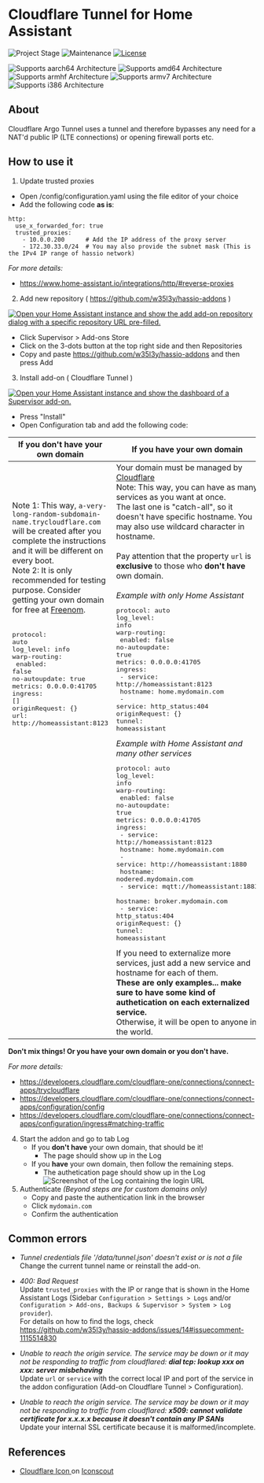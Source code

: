 # Cloudflare Tunnel for Home Assistant

![Project Stage][project-stage-shield]
![Maintenance][maintenance-shield]
[![License][license-shield]][license]

![Supports aarch64 Architecture][aarch64-shield]
![Supports amd64 Architecture][amd64-shield]
![Supports armhf Architecture][armhf-shield]
![Supports armv7 Architecture][armv7-shield]
![Supports i386 Architecture][i386-shield]

## About

Cloudflare Argo Tunnel uses a tunnel and therefore bypasses any need for a NAT'd public IP (LTE connections) or opening firewall ports etc.

## How to use it

1. Update trusted proxies<br />

- Open /config/configuration.yaml using the file editor of your choice
- Add the following code **as is**:

```
http:
  use_x_forwarded_for: true
  trusted_proxies:
    - 10.0.0.200      # Add the IP address of the proxy server
    - 172.30.33.0/24  # You may also provide the subnet mask (This is the IPv4 IP range of hassio network)
```

_For more details:_

- https://www.home-assistant.io/integrations/http/#reverse-proxies

2. Add new repository ( https://github.com/w35l3y/hassio-addons )<br />

[![Open your Home Assistant instance and show the add add-on repository dialog with a specific repository URL pre-filled.](https://my.home-assistant.io/badges/supervisor_add_addon_repository.svg)](https://my.home-assistant.io/redirect/supervisor_add_addon_repository/?repository_url=https%3A%2F%2Fgithub.com%2Fw35l3y%2Fhassio-addons)

- Click Supervisor > Add-ons Store<br />
- Click on the 3-dots button at the top right side and then Repositories<br />
- Copy and paste https://github.com/w35l3y/hassio-addons and then press Add<br />

3. Install add-on ( Cloudflare Tunnel )<br />

[![Open your Home Assistant instance and show the dashboard of a Supervisor add-on.](https://my.home-assistant.io/badges/supervisor_addon.svg)](https://my.home-assistant.io/redirect/supervisor_addon/?addon=c50d1fa4_cloudflare_tunnel&repository_url=https%3A%2F%2Fgithub.com%2Fw35l3y%2Fhassio-addons)

- Press "Install"
- Open Configuration tab and add the following code:

| If you don't have your own domain | If you have your own domain |
| --- | --- |
| Note 1: This way, `a-very-long-random-subdomain-name.trycloudflare.com` will be created after you complete the instructions and it will be different on every boot.<br />Note 2: It is only recommended for testing purpose. Consider getting your own domain for free at [Freenom](https://www.freenom.com).<br /><br /><pre>protocol: auto<br />log_level: info<br />warp-routing:<br />  enabled: false<br />no-autoupdate: true<br />metrics: 0.0.0.0:41705<br />ingress: []<br />originRequest: {}<br />url: http://homeassistant:8123<br /></pre><br /><br /><br /><br /><br /><br /><br /><br /><br /><br /><br /><br /><br /><br /><br /><br /><br /><br /><br /><br /><br /><br /><br /><br /><br /><br /><br /> | Your domain must be managed by [Cloudflare](https://dash.cloudflare.com/)<br />Note: This way, you can have as many services as you want at once.<br />The last one is "catch-all", so it doesn't have specific hostname. You may also use wildcard character in hostname.<br /><br />Pay attention that the property `url` is **exclusive** to those who **don't have** own domain.<br /><br />_Example with only Home Assistant_<pre>protocol: auto<br />log_level: info<br />warp-routing:<br />  enabled: false<br />no-autoupdate: true<br />metrics: 0.0.0.0:41705<br />ingress:<br /> - service: http://homeassistant:8123<br />   hostname: home.mydomain.com<br /> - service: http_status:404<br />originRequest: {}<br />tunnel: homeassistant<br /></pre>_Example with Home Assistant and many other services_<br /><pre>protocol: auto<br />log_level: info<br />warp-routing:<br />  enabled: false<br />no-autoupdate: true<br />metrics: 0.0.0.0:41705<br />ingress:<br /> - service: http://homeassistant:8123<br />   hostname: home.mydomain.com<br /> - service: http://homeassistant:1880<br />   hostname: nodered.mydomain.com<br /> - service: mqtt://homeassistant:1883<br />   hostname: broker.mydomain.com<br /> - service: http_status:404<br />originRequest: {}<br />tunnel: homeassistant<br /></pre>If you need to externalize more services, just add a new service and hostname for each of them.<br />**These are only examples... make sure to have some kind of authetication on each externalized service.**<br />Otherwise, it will be open to anyone in the world. |

**Don't mix things! Or you have your own domain or you don't have.**<br />

_For more details:_

- https://developers.cloudflare.com/cloudflare-one/connections/connect-apps/trycloudflare
- https://developers.cloudflare.com/cloudflare-one/connections/connect-apps/configuration/config
- https://developers.cloudflare.com/cloudflare-one/connections/connect-apps/configuration/ingress#matching-traffic

4. Start the addon and go to tab Log<br />
   - If you **don't have** your own domain, that should be it!<br />
     - The page should show up in the Log<br />
   - If you **have** your own domain, then follow the remaining steps.<br />
     - The authetication page should show up in the Log<br />
       ![Screenshot of the Log containing the login URL][log-login-url]
5. Authenticate _(Beyond steps are for custom domains only)_<br />
   - Copy and paste the authentication link in the browser<br />
   - Click `mydomain.com`<br />
   - Confirm the authentication<br />

## Common errors

- _Tunnel credentials file '/data/tunnel.json' doesn't exist or is not a file_<br />
  Change the current tunnel name or reinstall the add-on.<br />

- _400: Bad Request_<br />
  Update `trusted_proxies` with the IP or range that is shown in the Home Assistant Logs (Sidebar `Configuration > Settings > Logs` and/or `Configuration > Add-ons, Backups & Supervisor > System > Log provider`).<br />
  For details on how to find the logs, check https://github.com/w35l3y/hassio-addons/issues/14#issuecomment-1115514830

- _Unable to reach the origin service. The service may be down or it may not be responding to traffic from cloudflared: **dial tcp: lookup xxx on xxx: server misbehaving**_<br />
  Update `url` or `service` with the correct local IP and port of the service in the addon configuration (Add-on Cloudflare Tunnel > Configuration).<br />

- _Unable to reach the origin service. The service may be down or it may not be responding to traffic from cloudflared: **x509: cannot validate certificate for x.x.x.x because it doesn't contain any IP SANs**_<br />
  Update your internal SSL certificate because it is malformed/incomplete.<br />

## References

- <a href="https://iconscout.com/icons/cloudflare" target="_blank">
    Cloudflare Icon
  </a> on <a href="https://iconscout.com">Iconscout</a>
  <br />

[aarch64-shield]: https://img.shields.io/badge/aarch64-yes-green.svg
[amd64-shield]: https://img.shields.io/badge/amd64-yes-green.svg
[armhf-shield]: https://img.shields.io/badge/armhf-yes-green.svg
[armv7-shield]: https://img.shields.io/badge/armv7-yes-green.svg
[i386-shield]: https://img.shields.io/badge/i386-yes-green.svg
[commits]: https://github.com/w35l3y/hassio-addons/commits/main
[contributors]: https://github.com/w35l3y/hassio-addons/graphs/contributors
[gitlabci]: https://github.com/w35l3y/hassio-addons/cloudflare_tunnel/pipelines
[home-assistant]: https://home-assistant.io
[issue]: https://github.com/w35l3y/hassio-addons/issues
[license-shield]: https://img.shields.io/github/license/hassio-addons/addon-vscode.svg
[license]: https://github.com/w35l3y/hassio-addons/LICENSE.md
[maintenance-shield]: https://img.shields.io/maintenance/yes/2023.svg
[project-stage-shield]: https://img.shields.io/badge/Project%20Stage-Development-yellowgreen.svg
[releases]: https://github.com/w35l3y/hassio-addons/cloudflare_tunnel/releases
[semver]: http://semver.org/spec/v2.0.0.htm
[log-login-url]: https://github.com/w35l3y/hassio-addons/raw/main/cloudflare_tunnel/resources/img/log-login-url.jpg
[log-tunnel-created]: https://github.com/w35l3y/hassio-addons/raw/main/cloudflare_tunnel/resources/img/log-tunnel-created.jpg
[cloudflare-cname]: https://github.com/w35l3y/hassio-addons/raw/main/cloudflare_tunnel/resources/img/cloudflare-cname.jpg
